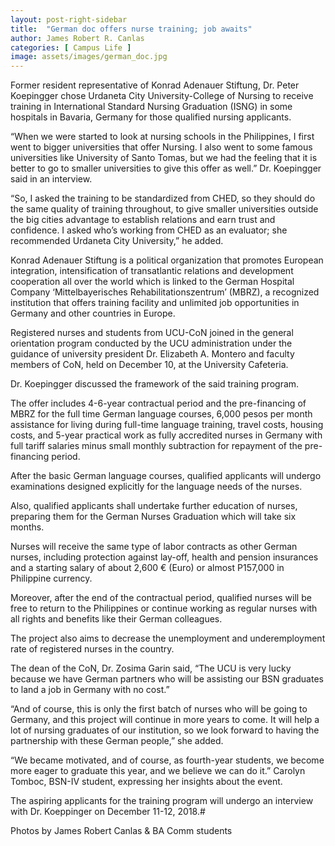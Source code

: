```yaml
---
layout: post-right-sidebar
title:  "German doc offers nurse training; job awaits"
author: James Robert R. Canlas
categories: [ Campus Life ]
image: assets/images/german_doc.jpg
---
```

Former resident representative of Konrad Adenauer Stiftung, Dr. Peter Koepingger chose Urdaneta City University-College of Nursing to receive training in International Standard Nursing Graduation (ISNG) in some hospitals in Bavaria, Germany for those qualified nursing applicants.

“When we were started to look at nursing schools in the Philippines, I first went to bigger universities that offer Nursing. I also went to some famous universities like University of Santo Tomas, but we had the feeling that it is better to go to smaller universities to give this offer as well.” Dr. Koepingger said in an interview.

“So, I asked the training to be standardized from CHED, so they should do the same quality of training throughout, to give smaller universities outside the big cities advantage to establish relations and earn trust and confidence. I asked who’s working from CHED as an evaluator; she recommended Urdaneta City University,” he added.

Konrad Adenauer Stiftung is a political organization that promotes European integration, intensification of transatlantic relations and development cooperation all over the world which is linked to the German Hospital Company ‘Mittelbayerisches Rehabilitationszentrum’ (MBRZ), a recognized institution that offers training facility and unlimited job opportunities in Germany and other countries in Europe.

Registered nurses and students from UCU-CoN joined in the general orientation program conducted by the UCU administration under the guidance of university president Dr. Elizabeth A. Montero and faculty members of CoN, held on December 10, at the University Cafeteria.

Dr. Koepingger discussed the framework of the said training program.

The offer includes 4-6-year contractual period and the pre-financing of MBRZ for the full time German language courses, 6,000 pesos per month assistance for living during full-time language training, travel costs, housing costs, and 5-year practical work as fully accredited nurses in Germany with full tariff salaries minus small monthly subtraction for repayment of the pre-financing period.

After the basic German language courses, qualified applicants will undergo examinations designed explicitly for the language needs of the nurses.

Also, qualified applicants shall undertake further education of nurses, preparing them for the German Nurses Graduation which will take six months.

Nurses will receive the same type of labor contracts as other German nurses, including protection against lay-off, health and pension insurances and a starting salary of about 2,600 € (Euro) or almost P157,000 in Philippine currency.

Moreover, after the end of the contractual period, qualified nurses will be free to return to the Philippines or continue working as regular nurses with all rights and benefits like their German colleagues.

The project also aims to decrease the unemployment and underemployment rate of registered nurses in the country.

The dean of the CoN, Dr. Zosima Garin said, “The UCU is very lucky because we have German partners who will be assisting our BSN graduates to land a job in Germany with no cost.”

“And of course, this is only the first batch of nurses who will be going to Germany, and this project will continue in more years to come. It will help a lot of nursing graduates of our institution, so we look forward to having the partnership with these German people,” she added.

“We became motivated, and of course, as fourth-year students, we become more eager to graduate this year, and we believe we can do it.” Carolyn Tomboc, BSN-IV student, expressing her insights about the event.

The aspiring applicants for the training program will undergo an interview with Dr. Koeppinger on December 11-12, 2018.#

Photos by James Robert Canlas & BA Comm students